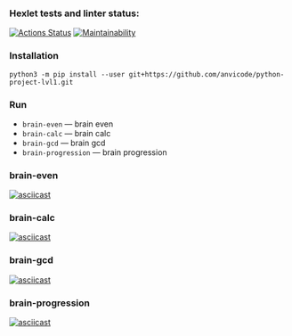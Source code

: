 ### Hexlet tests and linter status:

[![Actions Status](https://github.com/anvicode/python-project-lvl1/workflows/hexlet-check/badge.svg)](https://github.com/anvicode/python-project-lvl1/actions)
[![Maintainability](https://api.codeclimate.com/v1/badges/b3e1507a7489dcb3d39c/maintainability)](https://codeclimate.com/github/anvicode/python-project-lvl1/maintainability)

### Installation

`python3 -m pip install --user git+https://github.com/anvicode/python-project-lvl1.git`

### Run

-   `brain-even` — brain even
-   `brain-calc` — brain calc
-   `brain-gcd` — brain gcd
-   `brain-progression` — brain progression

### brain-even

[![asciicast](https://asciinema.org/a/506622.svg)](https://asciinema.org/a/506622)

### brain-calc

[![asciicast](https://asciinema.org/a/506821.svg)](https://asciinema.org/a/506821)

### brain-gcd

[![asciicast](https://asciinema.org/a/506839.svg)](https://asciinema.org/a/506839)

### brain-progression

[![asciicast](https://asciinema.org/a/507698.svg)](https://asciinema.org/a/507698)

